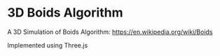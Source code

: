 # 3D Boids Algorithm
A 3D Simulation of Boids Algorithm: https://en.wikipedia.org/wiki/Boids

Implemented using Three.js
